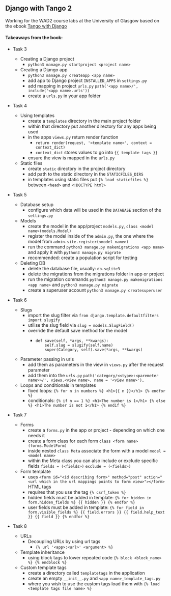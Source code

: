 ## Django with Tango 2

Working for the WAD2 course labs at the University of Glasgow based on the ebook [Tango with Django](https://www.tangowithdjango.com/)

#### Takeaways from the book:
* Task 3
  * Creating a Django project
    * ```python3 manage.py startproject <project name>```
  * Creating a Django app
    * ```python3 manage.py createapp <app name>```
    * add app to Django project ```INSTALLED_APPS``` in ```settings.py```
    * add mapping in project ```urls.py``` ```path('<app name>/', include('<app name>.urls'))```
    * create a ```urls.py``` in your app folder

* Task 4
  * Using templates
    * create a ```templates``` directory in the main project folder
    * within that directory put another directory for any apps being used
    * in the apps ```views.py``` return render function
      * ```return render(request, '<template name>', context = context_dict)```
      * ```context_dict``` stores values to go into ```{{ template tags }}```
    * ensure the view is mapped in the ```urls.py```
  * Static files
    * create ```static``` directory in the project directory
    * add path to the static directory in the ```STATICFILES_DIRS```
    * in templates using static files put ```{% load staticfiles %}``` between ```<head>``` and ```<!DOCTYPE html>```

* Task 5
  * Database setup
    * configure which data will be used in the ```DATABASE``` section of the ```settings.py```
  * Models
    * create the model in the app/project ```models.py```, ```class <model name>(models.Model)```
    * register the model inside of the ```admin.py```, the one where the model from ```admin.site.register(<model name>)```
    * run the command ```python3 manage.py makemigrations <app name>``` and apply it with ```python3 manage.py migrate```
    * recommended: create a population script for testing
  * Deleting DB
    * delete the database file, usually: ```db.sqlite3```
    * delete the migrations from the migrations folder in app or project
    * run the migration commands ```python3 manage.py makemigrations <app name>``` and ```python3 manage.py migrate```
    * create a superuser account ```python3 manage.py createsuperuser```

* Task 6
  * Slugs
    * import the slug filter via ```from django.template.defaultfilters import slugify```
    * utilise the slug field via ```slug = models.SlugField()```
    * override the default save method for the model
      * ```python3
		def save(self, *args, **kwargs):
        	self.slug = slugify(self.name)
        	super(Category, self).save(*args, **kwargs)
        ```
  * Parameter passing in urls
    * add them as parameters in the view in ```views.py``` after the request parameter
    * add them into the ```urls.py``` ```path('category/<<type>:<paremeter name>>/', views.<view name>, name = '<view name>'),```
  * Loops and conditionals in templates
    * fixed loops: ```{% for n in numbers %} <h1>{{ n }}</h1> {% endfor %}```
    * conditionals: ```{% if n == 1 %} <h1>The number is 1</h1> {% else %} <h1>The number is not 1</h1> {% endif %}```

* Task 7
  * Forms
    * create a ```forms.py``` in the app or project - depending on which one needs it
    * create a form class for each form ```class <form name>(forms.ModelForm)```
    * inside nested ```class Meta``` associate the form with a model ```model = <model name>```
    * within the Meta class you can also include or exclude specific fields ```fields = (<fields>)``` ```exclude = (<fields>)```
  * Form template
    * uses ```<form id="<id describing form>" method="post" action="<url which in the url mappings points to form view>"></form>``` HTML tags
    * requires that you use the tag ```{% csrf_token %}```
    * hidden fields must be added in template: ```{% for hidden in form.hidden_fields %} {{ hidden }} {% endfor %}```
    * user fields must be added in template: ```{% for field in form.visible_fields %} {{ field.errors }} {{ field.help_text }} {{ field }} {% endfor %}```

* Task 8
  * URLs
    * Decoupling URLs by using url tags
      * ```{% url '<app>:<url>' <argument> %}```
  * Template inheritance
    * using block tags to lower repeated code ```{% block <block_name> %} {% endblock %}```
  * Custom template tags
    * create a directory called ```templatetags``` in the application
    * create an empty ```__init__.py``` and ```<app name>_template_tags.py```
    * where you wish to use the custom tags load them with ```{% load <template tags file name> %}```

